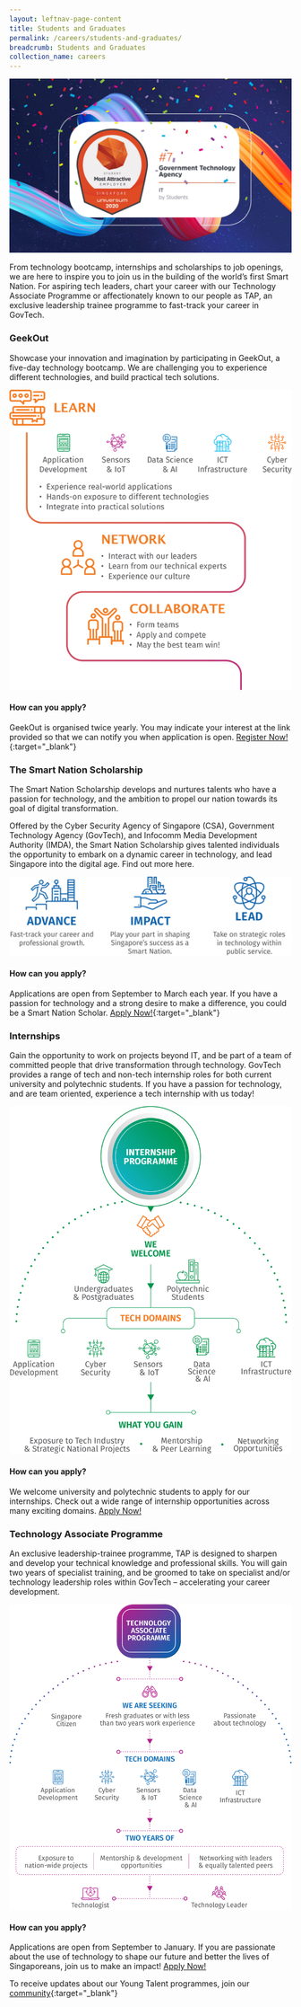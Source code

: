 ```yaml
---
layout: leftnav-page-content
title: Students and Graduates
permalink: /careers/students-and-graduates/
breadcrumb: Students and Graduates
collection_name: careers
---
```


![GovTech is a top ten IT firm in 2020](/images/careers/govtech-top-ten-it-firms-singapore-smart-nation.jpg)

From technology bootcamp, internships and scholarships to job openings, we are here to inspire you to join us in the building of the world’s first Smart Nation.  For aspiring tech leaders, chart your career with our Technology Associate Programme or affectionately known to our people as TAP, an exclusive leadership trainee programme to fast-track your career in GovTech.

### **GeekOut**
Showcase your innovation and imagination by participating in GeekOut, a five-day technology bootcamp. We are challenging you to experience different technologies, and build practical tech solutions. 

![Alternative text for screen readers](/images/careers/GeekOut_Infographic_small.png) 

#### **How can you apply?**
GeekOut is organised twice yearly. You may indicate your interest at the link provided so that we can notify you when application is open. [Register Now!](https://form.gov.sg/forms/govtech/5bb6d8c0df1bd8000f5040d3){:target="_blank"}


### **The Smart Nation Scholarship**
The Smart Nation Scholarship develops and nurtures talents who have a passion for technology, and the ambition to propel our nation towards its goal of digital transformation.

Offered by the Cyber Security Agency of Singapore (CSA), Government Technology Agency (GovTech), and Infocomm Media Development Authority (IMDA), the Smart Nation Scholarship gives talented individuals the opportunity to embark on a dynamic career in technology, and lead Singapore into the digital age. Find out more here.

![Alternative text for screen readers](/images/careers/SNS_Infographic.png) 

#### **How can you apply?**
Applications are open from September to March each year. If you have a passion for technology and a strong desire to make a difference, you could be a Smart Nation Scholar. [Apply Now!](http://www.smartnationscholarship.gov.sg/){:target="_blank"} 

### **Internships**
Gain the opportunity to work on projects beyond IT, and be part of a team of committed people that drive transformation through technology. GovTech provides a range of tech and non-tech internship roles for both current university and polytechnic students. If you have a passion for technology, and are team oriented, experience a tech internship with us today!

![Alternative text for screen readers](/images/careers/Internship_Infographic.png)   

#### **How can you apply?**
We welcome university and polytechnic students to apply for our internships. Check out a wide range of internship opportunities across many exciting domains. [Apply Now!](https://govtech.taleo.net/careersection/govtech_internship/jobsearch.ftl)

### **Technology Associate Programme**
An exclusive leadership-trainee programme, TAP is designed to sharpen and develop your technical knowledge and professional skills. You will gain two years of specialist training, and be groomed to take on specialist and/or technology leadership roles within GovTech – accelerating your career development. 

![Alternative text for screen readers](/images/careers/TAP_Infographic.png)   

#### **How can you apply?**
Applications are open from September to January. If you are passionate about the use of technology to shape our future and better the lives of Singaporeans, join us to make an impact! [Apply Now!](https://govtech.taleo.net/careersection/govtech_external/jobdetail.ftl?job=01UW6&tz=GMT%2B08%3A00)


To receive updates about our Young Talent programmes, join our [community](https://form.gov.sg/forms/govtech/5bb6d8c0df1bd8000f5040d3){:target="_blank"}
